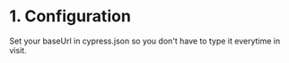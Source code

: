 # 1. Configuration

Set your baseUrl in cypress.json so you don't have to type it everytime in visit.

